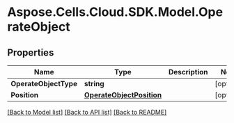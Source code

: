# Aspose.Cells.Cloud.SDK.Model.OperateObject
## Properties

Name | Type | Description | Notes
------------ | ------------- | ------------- | -------------
**OperateObjectType** | **string** |  | [optional] 
**Position** | [**OperateObjectPosition**](OperateObjectPosition.md) |  | [optional] 

[[Back to Model list]](../README.md#documentation-for-models) [[Back to API list]](../README.md#documentation-for-api-endpoints) [[Back to README]](../README.md)

